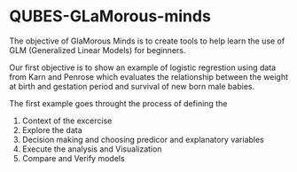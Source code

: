# QUBES-GLaMorous-minds

The objective of GlaMorous Minds is to create tools to help learn the use of GLM (Generalized Linear Models) for beginners. 

Our first objective is to show an example of logistic regrestion using data from Karn and Penrose which evaluates the relationship between the weight at birth and gestation period and survival of new born male babies.

The first example goes throught the process of defining the
1. Context of the excercise
2. Explore the data
3. Decision making and choosing predicor and explanatory variables
4. Execute the analysis and Visualization  
5. Compare and Verify models 

